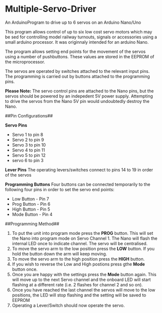 # Multiple-Servo-Driver

An ArduinoProgram to drive up to 6 servos on an Arduino Nano/Uno

This program allows control of up to six low cost servo motors which may be sed for controlling model railway turnouts, signals or accessories using a small arduino processor.  It was originnaly intended for an arduino Nano.

The program allows setting end points for the movement of the servos using a number of pushbuttons.  These values are stored in the EEPROM of the microprocessor.

The servos are operated by switches attached to the relevant input pins.  The programming is carried out by buttons attached to the programming pins.

**Please Note:**
The servo control pins are attached to the Nano pins, but the servos should be powered by an indepedent 5V power supply.  Attempting to drive the servos from the Nano 5V pin would undoubtedly destroy the Nano.

##Pin Configurations##

**Servo Pins**
- Servo 1 to pin 8
- Servo 2 to pin 9
- Servo 3 to pin 10
- Servo 4 to pin 11
- Servo 5 to pin 12
- servo 6 to pin 3

**Lever Pins**
The operating levers/switches connect to pins 14 to 19 in order of the servos

**Programming Buttons**
Four buttons can be connected temporarily to the following four pins in order to set the servo end points:
- Low Button - Pin 7
- Prog Button - Pin 6
- High Button - Pin 5
- Mode Button - Pin 4

##Programming Method##
1. To put the unit into program mode press the **PROG** button.  This will set the Nano into program mode on Servo Channel 1.  The Nano will flash the internal LED once to indicate channel.
The servo will be centralised.
2. To move the servo arm to the low position press the **LOW** button. If you hold the button down the arm will keep moving.
3. To move the servo arm to the high position press the **HIGH** button.
4. If you wish to reverse the Low and High postions press gthe **Mode** button once.
5. Once you are happy with the settings press the **Mode** button again.  This will move up to the next Servo channel and the onboard LED will start flashing at a different rate (i.e. 2 flashes for channel 2 and so on).
6. Once you have reached the last channel the servos will move to the low positions, the LED will stop flashing and the setting will be saved to EEPROM
7. Operating a Lever/Switch should now operate the servo.


